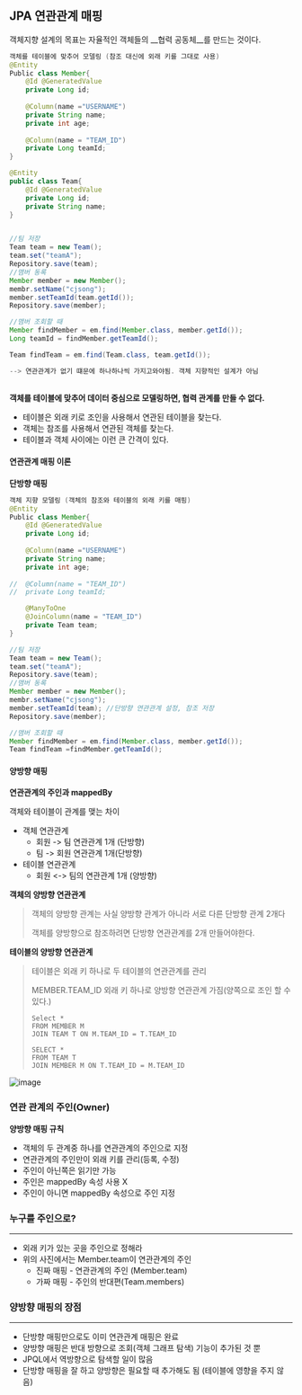 ## JPA 연관관계 매핑

객체지향 설계의 목표는 자율적인 객체들의 __협력 공동체__를 만드는 것이다.

```java
객체를 테이블에 맞추어 모델링 (참조 대신에 외래 키를 그대로 사용)
@Entity
Public class Member{
	@Id @GeneratedValue
	private Long id;
	
	@Column(name ="USERNAME")
	private String name;
	private int age;
	
	@Column(name = "TEAM_ID")
	private Long teamId;
}

@Entity
public class Team{
	@Id @GeneratedValue
	private Long id;
	private String name;
}


//팀 저장
Team team = new Team();
team.set("teamA");
Repository.save(team);
//맴버 동록
Member member = new Member();
membr.setName("cjsong");
member.setTeamId(team.getId());
Repository.save(member);

//맴버 조회할 때
Member findMember = em.find(Member.class, member.getId());
Long teamId = findMember.getTeamId();

Team findTeam = em.find(Team.class, team.getId());

--> 연관관계가 없기 떄문에 하나하나씩 가지고와야됨. 객체 지향적인 설계가 아님
    

```

__객체를 테이블에 맞추어 데이터 중심으로 모델링하면, 협력 관계를 만들 수 없다.__

-  테이블은 외래 키로 조인을 사용해서 연관된 테이블을 찾는다.
- 객체는 참조를 사용해서 연관된 객체를 찾는다.
- 테이블과 객체 사이에는 이런 큰 간격이 있다.



#### 연관관계 매핑 이론

__단방향 매핑__

```java
객체 지향 모델링 (객체의 참조와 테이블의 외래 키를 매핑)
@Entity
Public class Member{
	@Id @GeneratedValue
	private Long id;
	
	@Column(name ="USERNAME")
	private String name;
	private int age;
	
//	@Column(name = "TEAM_ID")
//	private Long teamId;

	@ManyToOne
	@JoinColumn(name = "TEAM_ID")
	private Team team;
}

//팀 저장
Team team = new Team();
team.set("teamA");
Repository.save(team);
//맴버 동록
Member member = new Member();
membr.setName("cjsong");
member.setTeamId(team); //단방향 연관관계 설정, 참조 저장
Repository.save(member);

//맴버 조회할 때
Member findMember = em.find(Member.class, member.getId());
Team findTeam =findMember.getTeamId();


```

#### 양방향 매핑

__연관관계의 주인과 mappedBy__

객체와 테이블이 관계를 맺는 차이

- 객체 연관관계
  - 회원 -> 팀 연관관계 1개 (단방향)
  - 팀 -> 회원 연관관계 1개(단방향)
- 테이블 연관관계
  - 회원 <-> 팀의 연관관계 1개 (양방향)

__객체의 양방향 연관관계__

>객체의 양방향 관계는 사실 양방향 관계가 아니라 서로 다른 단방향 관계 2개다
>
>객체를 양방향으로 참조하려면 단방향 연관관계를 2개 만들어야한다.



__테이블의 양방향 연관관계__

>테이블은 외래 키 하나로 두 테이블의 연관관계를 관리
>
>MEMBER.TEAM_ID 외래 키 하나로 양방향 연관관계 가짐(양쪽으로 조인 할 수 있다.)
>
>```
>Select *
>FROM MEMBER M
>JOIN TEAM T ON M.TEAM_ID = T.TEAM_ID
>
>SELECT *
>FROM TEAM T
>JOIN MEMBER M ON T.TEAM_ID = M.TEAM_ID
>```

![image](https://user-images.githubusercontent.com/59730002/77084317-276c0d80-6a42-11ea-9a1f-a6fb74a0eae4.png)



### 연관 관계의 주인(Owner)

__양방향 매핑 규칙__

- 객체의 두 관계중 하나를 연관관계의 주인으로 지정
- 연관관계의 주인만이 외래 키를 관리(등록, 수정)
- 주인이 아닌쪽은 읽기만 가능
- 주인은 mappedBy 속성 사용 X
- 주인이 아니면 mappedBy 속성으로 주인 지정

### 누구를 주인으로?

----------------------

- 외래 키가 있는 곳을 주인으로 정해라
- 위의 사진에서는 Member.team이 연관관계의 주인
  - 진짜 매핑 - 연관관계의 주인 (Member.team)
  - 가짜 매핑 - 주인의 반대편(Team.members)

### 양방향 매핑의 장점

-------------

- 단방향 매핑만으로도 이미 연관관계 매핑은 완료
- 양방향 매핑은 반대 방향으로 조회(객체 그래프 탐색) 기능이 추가된 것 뿐
- JPQL에서 역방향으로 탐색할 일이 많음
- 단방향 매핑을 잘 하고 양방향은 필요할 때 추가해도 됨 (테이블에 영향을 주지 않음)

### 

